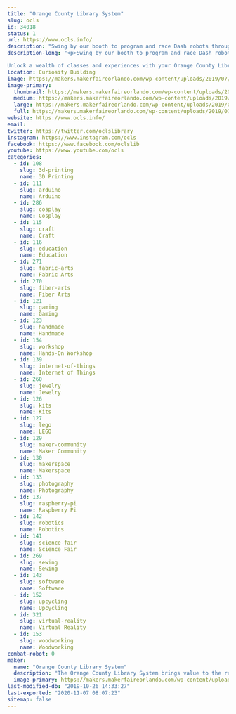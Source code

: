 ```yaml
---
title: "Orange County Library System"
slug: ocls
id: 34018
status: 1
url: https://www.ocls.info/
description: "Swing by our booth to program and race Dash robots through obstacle courses and mazes. See if you can beat the clock and race to the top of the leader board! "
description-long: "<p>Swing by our booth to program and race Dash robots through obstacle courses and mazes. See if you can beat the clock and race to the top of the leader board! 

Unlock a wealth of classes and experiences with your Orange County Library card.Learn about our technology and fiber arts programs, including digital media and web design, coding and robotics, as well as sewing, knitting and crochet."
location: Curiosity Building
image: https://makers.makerfaireorlando.com/wp-content/uploads/2019/07/Dash-Robots-1024x683.jpg
image-primary:
  thumbnail: https://makers.makerfaireorlando.com/wp-content/uploads/2019/07/Dash-Robots-150x150.jpg
  medium: https://makers.makerfaireorlando.com/wp-content/uploads/2019/07/Dash-Robots-300x200.jpg
  large: https://makers.makerfaireorlando.com/wp-content/uploads/2019/07/Dash-Robots-1024x683.jpg
  full: https://makers.makerfaireorlando.com/wp-content/uploads/2019/07/Dash-Robots.jpg
website: https://www.ocls.info/
email: 
twitter: https://twitter.com/oclslibrary
instagram: https://www.instagram.com/ocls
facebook: https://www.facebook.com/oclslib
youtube: https://www.youtube.com/ocls
categories:
  - id: 108
    slug: 3d-printing
    name: 3D Printing
  - id: 111
    slug: arduino
    name: Arduino
  - id: 286
    slug: cosplay
    name: Cosplay
  - id: 115
    slug: craft
    name: Craft
  - id: 116
    slug: education
    name: Education
  - id: 271
    slug: fabric-arts
    name: Fabric Arts
  - id: 270
    slug: fiber-arts
    name: Fiber Arts
  - id: 121
    slug: gaming
    name: Gaming
  - id: 123
    slug: handmade
    name: Handmade
  - id: 154
    slug: workshop
    name: Hands-On Workshop
  - id: 139
    slug: internet-of-things
    name: Internet of Things
  - id: 260
    slug: jewelry
    name: Jewelry
  - id: 126
    slug: kits
    name: Kits
  - id: 127
    slug: lego
    name: LEGO
  - id: 129
    slug: maker-community
    name: Maker Community
  - id: 130
    slug: makerspace
    name: Makerspace
  - id: 133
    slug: photography
    name: Photography
  - id: 137
    slug: raspberry-pi
    name: Raspberry Pi
  - id: 142
    slug: robotics
    name: Robotics
  - id: 141
    slug: science-fair
    name: Science Fair
  - id: 269
    slug: sewing
    name: Sewing
  - id: 143
    slug: software
    name: Software
  - id: 152
    slug: upcycling
    name: Upcycling
  - id: 321
    slug: virtual-reality
    name: Virtual Reality
  - id: 153
    slug: woodworking
    name: Woodworking
combat-robot: 0
maker:
  name: "Orange County Library System"
  description: "The Orange County Library System brings value to the residents of the district through collections, staff, services and facilities. The Library connects our changing community to the evolving world of ideas, information and technology. Through continuous innovation, the Orange County Library System will create a well informed, well connected community, making Orange County a great place to live, learn, work, and play."
  image-primary: https://makers.makerfaireorlando.com/wp-content/uploads/2017/07/Square_Logo.gif
last-modified-db: "2019-10-26 14:33:27"
last-exported: "2020-11-07 08:07:23"
sitemap: false
---
```

